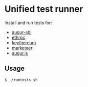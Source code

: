 Unified test runner
===================

Install and run tests for:

- [augur-abi](https://github.com/AugurProject/augur-abi)
- [ethrpc](https://github.com/AugurProject/ethrpc)
- [keythereum](https://github.com/AugurProject/keythereum)
- [marketeer](https://github.com/AugurProject/marketeer)
- [augur.js](https://github.com/AugurProject/augur.js)

Usage
-----

```
$ ./runtests.sh
```
